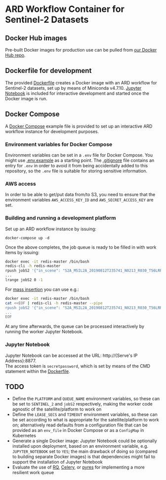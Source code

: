 # ARD Workflow Container for Sentinel-2 Datasets

## Docker Hub images
Pre-built Docker images for production use can be pulled from [our Docker Hub repo](https://hub.docker.com/r/satapps/).

## Dockerfile for development
The provided [Dockerfile](Dockerfile-devel) creates a Docker image with an ARD workflow for Sentinel-2 datasets, set up by means of Miniconda v4.7.10. [Jupyter Notebook](https://jupyter.org/) is included for interactive development and started once the Docker image is run.

## Docker Compose
A [Docker Compose](docker-compose.yml) example file is provided to set up an interactive ARD workflow instance for development purposes.

### Environment variables for Docker Compose
Environment variables can be set in a `.env` file for Docker Compose. You might use [.env.example](./.env.example) as a starting point. The [.gitignore](../.gitignore) file contains an entry for `.env` in order to avoid it from being accidentally added to this repository, so the `.env` file is suitable for storing sensitive information.

### AWS access
In order to be able to get/put data from/to S3, you need to ensure that the environment variables `AWS_ACCESS_KEY_ID` and `AWS_SECRET_ACCESS_KEY` are set.

### Building and running a development platform
Set up an ARD workflow instance by issuing:

```
docker-compose up -d
```

Once the above completes, the job queue is ready to be filled in with work items by issuing:

```bash
docker exec -it redis-master /bin/bash
redis-cli -h redis-master
rpush jobS2 '{"in_scene": "S2A_MSIL2A_20190812T235741_N0213_R030_T56LRR_20190813T014708", "s3_bucket": "pds-satapps", "s3_dir": "fiji/Sentinel_2/"}'
...
lrange jobS2 0 -1
```

For [mass insertion](https://redis.io/topics/mass-insert) you can use e.g.:

```bash
docker exec -it redis-master /bin/bash
cat <<EOF | redis-cli -h redis-master --pipe
rpush jobS2 '{"in_scene": "S2A_MSIL2A_20190812T235741_N0213_R030_T56LRR_20190813T014708", "s3_bucket": "pds-satapps", "s3_dir": "fiji/Sentinel_2/"}'
...
EOF
```

At any time afterwards, the queue can be processed interactively by running the worker Jupyter Notebook.

### Jupyter Notebook
Jupyter Notebook can be accessed at the URL: http://{Serve's IP Address}:8877.\
The access token is `secretpassword`, which is set by means of the CMD statement within the [Dockerfile](Dockerfile).

## TODO
- Define the `PLATFORM` and `QUEUE_NAME` environment variables, so these can be set to `SENTINEL_2` and `jobS2` respectively, making the worker code agnostic of the satellite/platform to work on
- Define the `LEASE_SECS` and `TIMEOUT` environment variables, so these can be set according to what is appropriate for the satellite/platform to work on; alternatively read defaults from a configuration file that can be provided as an `env_file` in Docker Compose or as a `ConfigMap` in Kubernetes
- Generate a single Docker image: Jupyter Notebook could be optionally installed upon deployment, based on an environment variable, e.g. `JUPYTER_NOTEBOOK` set to `YES`; the main drawback of doing so (compared to building separate Docker images) is that dependencies might fail to support the installation of Jupyter Notebook 
- Evaluate the use of [RQ](https://python-rq.org/), [Celery](http://www.celeryproject.org/), or [pyres](https://github.com/binarydud/pyres) for implementing a more resilient work queue
